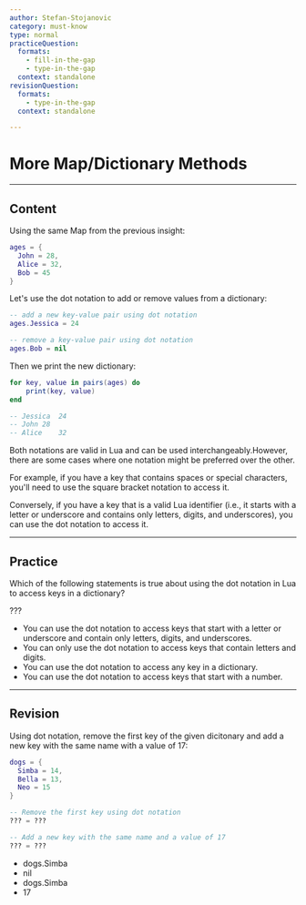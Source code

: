 ```yaml
---
author: Stefan-Stojanovic
category: must-know
type: normal
practiceQuestion:
  formats:
    - fill-in-the-gap
    - type-in-the-gap
  context: standalone
revisionQuestion:
  formats:
    - type-in-the-gap
  context: standalone

---
```


# More Map/Dictionary Methods

---
## Content

Using the same Map from the previous insight:
```lua
ages = {
  John = 28,
  Alice = 32,
  Bob = 45
}
```

Let's use the dot notation to add or remove values from a dictionary:
```lua
-- add a new key-value pair using dot notation
ages.Jessica = 24

-- remove a key-value pair using dot notation
ages.Bob = nil
```

Then we print the new dictionary:
```lua
for key, value in pairs(ages) do
    print(key, value)
end

-- Jessica	24
-- John	28
-- Alice	32
```

Both notations are valid in Lua and can be used interchangeably.However, there are some cases where one notation might be preferred over the other. 

For example, if you have a key that contains spaces or special characters, you'll need to use the square bracket notation to access it. 

Conversely, if you have a key that is a valid Lua identifier (i.e., it starts with a letter or underscore and contains only letters, digits, and underscores), you can use the dot notation to access it.


---
## Practice

Which of the following statements is true about using the dot notation in Lua to access keys in a dictionary?

???

- You can use the dot notation to access keys that start with a letter or underscore and contain only letters, digits, and underscores.
- You can only use the dot notation to access keys that contain letters and digits.
- You can use the dot notation to access any key in a dictionary.
- You can use the dot notation to access keys that start with a number.

---
## Revision

Using dot notation, remove the first key of the given dicitonary and add a new key with the same name with a value of 17:
```lua
dogs = {
  Simba = 14,
  Bella = 13,
  Neo = 15
}

-- Remove the first key using dot notation
??? = ???

-- Add a new key with the same name and a value of 17
??? = ???
```

- dogs.Simba
- nil
- dogs.Simba
- 17